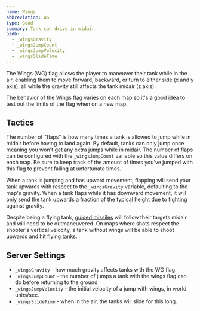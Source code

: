 ```yaml
---
name: Wings
abbreviation: WG
type: Good
summary: Tank can drive in midair.
bzdb:
  - _wingsGravity
  - _wingsJumpCount
  - _wingsJumpVelocity
  - _wingsSlideTime
---
```


The Wings (WG) flag allows the player to maneuver their tank while in the air, enabling them to move forward, backward, or turn to either side (x and y axis), all while the gravity still affects the tank midair (z axis).

The behavior of the Wings flag varies on each map so it's a good idea to test out the limits of the flag when on a new map.

## Tactics

The number of "flaps" is how many times a tank is allowed to jump while in midair before having to land again. By default, tanks can only jump once meaning you won't get any extra jumps while in midair. The number of flaps can be configured with the `_wingsJumpCount` variable so this value differs on each map. Be sure to keep track of the amount of times you've jumped with this flag to prevent falling at unfortunate times.

When a tank is jumping and has upward movement, flapping will send your tank upwards with respect to the `_wingsGravity` variable, defaulting to the map's gravity. When a tank flaps while it has downward movement, it will only send the tank upwards a fraction of the typical height due to fighting against gravity.

Despite being a flying tank, [guided missiles](../guided-missile/) will follow their targets midair and will need to be outmaneuvered. On maps where shots respect the shooter's vertical velocity, a tank without wings will be able to shoot upwards and hit flying tanks.

## Server Settings

- `_wingsGravity` - how much gravity affects tanks with the WG flag
- `_wingsJumpCount` - the number of jumps a tank with the wings flag can do before returning to the ground
- `_wingsJumpVelocity` - the initial velocity of a jump with wings, in world units/sec.
- `_wingsSlideTime` - when in the air, the tanks will slide for this long.
